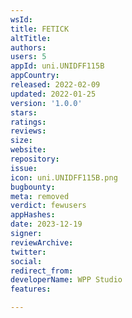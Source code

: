 ```yaml
---
wsId: 
title: FETICK
altTitle: 
authors: 
users: 5
appId: uni.UNIDFF115B
appCountry: 
released: 2022-02-09
updated: 2022-01-25
version: '1.0.0'
stars: 
ratings: 
reviews: 
size: 
website: 
repository: 
issue: 
icon: uni.UNIDFF115B.png
bugbounty: 
meta: removed
verdict: fewusers
appHashes: 
date: 2023-12-19
signer: 
reviewArchive: 
twitter: 
social: 
redirect_from: 
developerName: WPP Studio
features: 

---
```


